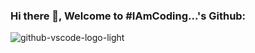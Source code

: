 ### Hi there 👋, Welcome to #IAmCoding...'s Github:

<!--
**devjclosterman/devjclosterman** is a ✨ _special_ ✨ repository because its `README.md` (this file) appears on your GitHub profile.

Here are some ideas to get you started:

- 🔭 I’m currently working on ...
- 🌱 I’m currently learning ...
- 👯 I’m looking to collaborate on ...
- 🤔 I’m looking for help with ...
- 💬 Ask me about ...
- 📫 How to reach me: ...
- 😄 Pronouns: ...
- ⚡ Fun fact: ...
-->
![github-vscode-logo-light](https://github.com/devjclosterman/devjclosterman/assets/129931920/a7b6d6de-f229-4f12-8051-4d97f3fd4364)
